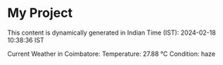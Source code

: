 # My Project

This content is dynamically generated in Indian Time (IST): 2024-02-18 10:38:36 IST


Current Weather in Coimbatore:
Temperature: 27.88 °C
Condition: haze
